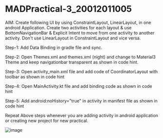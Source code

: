 # MADPractical-3_20012011005
AIM: Create following UI by using ConstraintLayout, LinearLayout, in one android Application. Create two activities for each layout & use BottomNavigationBar & Explicit Intent to move from one activity to another activity. Don't use LinearLayout in ConstraintLayout and vice versa.

Step-1: Add Data Binding in gradle file and sync.

Step-2: Open Themes.xml and themes.xml (night) and change to Material3 Theme and keep navigationbar transparent as shown in code hint.

Step-3: Open activity_main.xml file and add code of CoordinatorLayout with toolbar as shown in code hint

Step-4: Open MainActivity.kt file and add binding code as shown in code hint

Step-5: Add android:noHistory="true" in activity in manifest file as shown in code hint

Repeat Above steps whenever you are adding activity in android application or creating new project for new practical.

![image](https://user-images.githubusercontent.com/112560938/189965889-a807dd1d-b977-48c9-9be8-5327ca158161.png)
